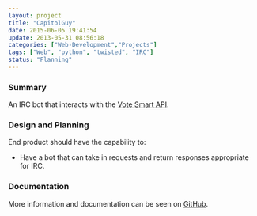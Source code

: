 ```yaml
---
layout: project
title: "CapitolGuy"
date: 2015-06-05 19:41:54
update: 2013-05-31 08:56:18
categories: ["Web-Development","Projects"]
tags: ["Web", "python", "twisted", "IRC"]
status: "Planning"
---
```


### Summary

An IRC bot that interacts with the <a href="http://votesmart.org/share/api" onclick="window.open(this.href); return false;">Vote Smart API</a>.

### Design and Planning

End product should have the capability to:

- Have a bot that can take in requests and return responses appropriate for IRC.

### Documentation

More information and documentation can be seen on <a href="https://github.com/mikeshultz/capitolguy" onclick="window.open(this.href); return false;">GitHub</a>.